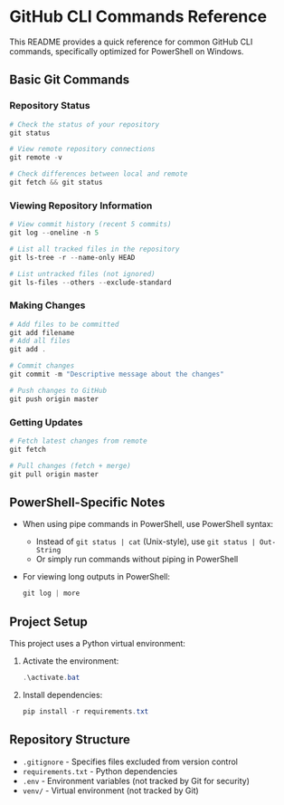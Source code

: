# GitHub CLI Commands Reference

This README provides a quick reference for common GitHub CLI commands, specifically optimized for PowerShell on Windows.

## Basic Git Commands

### Repository Status

```powershell
# Check the status of your repository
git status

# View remote repository connections
git remote -v

# Check differences between local and remote
git fetch && git status
```

### Viewing Repository Information

```powershell
# View commit history (recent 5 commits)
git log --oneline -n 5

# List all tracked files in the repository
git ls-tree -r --name-only HEAD

# List untracked files (not ignored)
git ls-files --others --exclude-standard
```

### Making Changes

```powershell
# Add files to be committed
git add filename
# Add all files
git add .

# Commit changes
git commit -m "Descriptive message about the changes"

# Push changes to GitHub
git push origin master
```

### Getting Updates

```powershell
# Fetch latest changes from remote
git fetch

# Pull changes (fetch + merge)
git pull origin master
```

## PowerShell-Specific Notes

- When using pipe commands in PowerShell, use PowerShell syntax:
  - Instead of `git status | cat` (Unix-style), use `git status | Out-String`
  - Or simply run commands without piping in PowerShell

- For viewing long outputs in PowerShell:
  ```powershell
  git log | more
  ```

## Project Setup

This project uses a Python virtual environment:

1. Activate the environment:
   ```powershell
   .\activate.bat
   ```

2. Install dependencies:
   ```powershell
   pip install -r requirements.txt
   ```

## Repository Structure

- `.gitignore` - Specifies files excluded from version control
- `requirements.txt` - Python dependencies
- `.env` - Environment variables (not tracked by Git for security)
- `venv/` - Virtual environment (not tracked by Git) 
